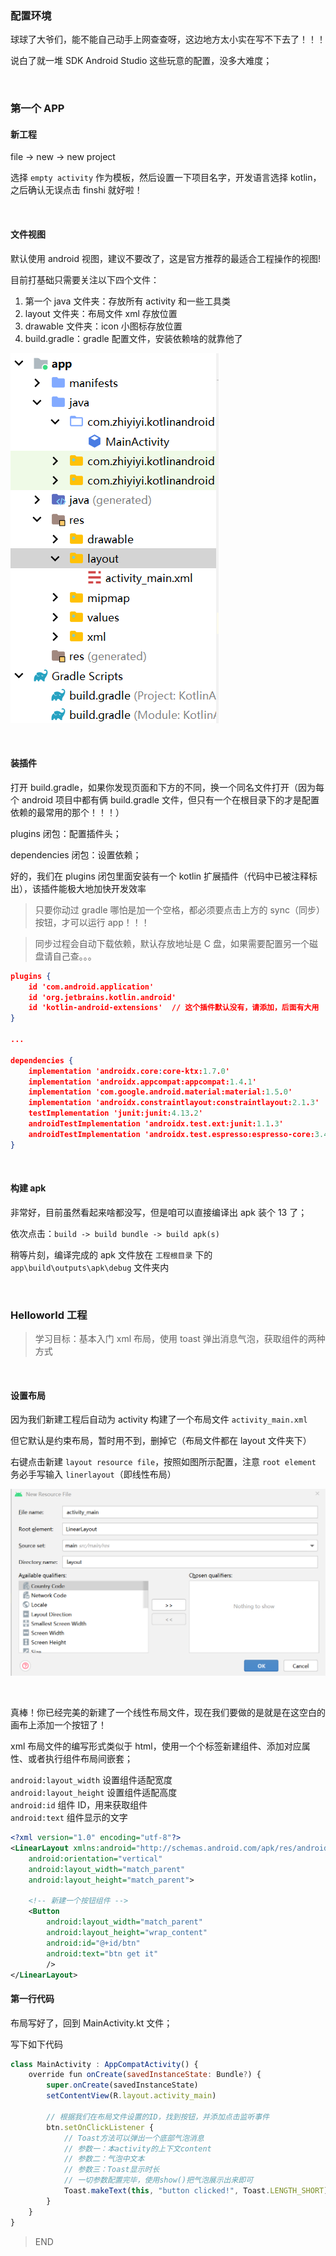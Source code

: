 ### 配置环境

球球了大爷们，能不能自己动手上网查查呀，这边地方太小实在写不下去了！！！

说白了就一堆 SDK Android Studio 这些玩意的配置，没多大难度；

<br>

### 第一个 APP

#### 新工程

file -> new -> new project

选择 `empty activity` 作为模板，然后设置一下项目名字，开发语言选择 kotlin，之后确认无误点击 finshi 就好啦！

<br>

#### 文件视图

默认使用 android 视图，建议不要改了，这是官方推荐的最适合工程操作的视图!

目前打基础只需要关注以下四个文件：

1. 第一个 java 文件夹：存放所有 activity 和一些工具类
2. layout 文件夹：布局文件 xml 存放位置
3. drawable 文件夹：icon 小图标存放位置
4. build.gradle：gradle 配置文件，安装依赖啥的就靠他了

![](../imgs/firstcode/k1/k11.png)

<br>

#### 装插件

打开 build.gradle，如果你发现页面和下方的不同，换一个同名文件打开（因为每个 android 项目中都有俩 build.gradle 文件，但只有一个在根目录下的才是配置依赖的最常用的那个！！！）

plugins 闭包：配置插件头；

dependencies 闭包：设置依赖；

好的，我们在 plugins 闭包里面安装有一个 kotlin 扩展插件（代码中已被注释标出），该插件能极大地加快开发效率

> 只要你动过 gradle 哪怕是加一个空格，都必须要点击上方的 sync（同步）按钮，才可以运行 app！！！

> 同步过程会自动下载依赖，默认存放地址是 C 盘，如果需要配置另一个磁盘请自己查。。。

```json
plugins {
    id 'com.android.application'
    id 'org.jetbrains.kotlin.android'
    id 'kotlin-android-extensions'  // 这个插件默认没有，请添加，后面有大用
}

...

dependencies {
    implementation 'androidx.core:core-ktx:1.7.0'
    implementation 'androidx.appcompat:appcompat:1.4.1'
    implementation 'com.google.android.material:material:1.5.0'
    implementation 'androidx.constraintlayout:constraintlayout:2.1.3'
    testImplementation 'junit:junit:4.13.2'
    androidTestImplementation 'androidx.test.ext:junit:1.1.3'
    androidTestImplementation 'androidx.test.espresso:espresso-core:3.4.0'
}
```

<br>

#### 构建 apk

非常好，目前虽然看起来啥都没写，但是咱可以直接编译出 apk 装个 13 了；

依次点击：`build -> build bundle -> build apk(s)`

稍等片刻，编译完成的 apk 文件放在 `工程根目录` 下的 `app\build\outputs\apk\debug` 文件夹内

<br>

### Helloworld 工程

> 学习目标：基本入门 xml 布局，使用 toast 弹出消息气泡，获取组件的两种方式

<br>

#### 设置布局

因为我们新建工程后自动为 activity 构建了一个布局文件 `activity_main.xml`

但它默认是约束布局，暂时用不到，删掉它（布局文件都在 layout 文件夹下）

右键点击新建 `layout resource file`，按照如图所示配置，注意 `root element` 务必手写输入 `linerlayout`（即线性布局）

![](../imgs/firstcode/k1/k12.png)

<br>

真棒！你已经完美的新建了一个线性布局文件，现在我们要做的是就是在这空白的画布上添加一个按钮了！

xml 布局文件的编写形式类似于 html，使用一个个标签新建组件、添加对应属性、或者执行组件布局间嵌套；

`android:layout_width` 设置组件适配宽度  
`android:layout_height` 设置组件适配高度  
`android:id` 组件 ID，用来获取组件  
`android:text` 组件显示的文字

```xml
<?xml version="1.0" encoding="utf-8"?>
<LinearLayout xmlns:android="http://schemas.android.com/apk/res/android"
    android:orientation="vertical"
    android:layout_width="match_parent"
    android:layout_height="match_parent">

    <!-- 新建一个按钮组件 -->
    <Button
        android:layout_width="match_parent"
        android:layout_height="wrap_content"
        android:id="@+id/btn"
        android:text="btn get it"
        />
</LinearLayout>
```

#### 第一行代码

布局写好了，回到 MainActivity.kt 文件；

写下如下代码

```js
class MainActivity : AppCompatActivity() {
    override fun onCreate(savedInstanceState: Bundle?) {
        super.onCreate(savedInstanceState)
        setContentView(R.layout.activity_main)

        // 根据我们在布局文件设置的ID，找到按钮，并添加点击监听事件
        btn.setOnClickListener {
            // Toast方法可以弹出一个底部气泡消息
            // 参数一：本activity的上下文content
            // 参数二：气泡中文本
            // 参数三：Toast显示时长
            // 一切参数配置完毕，使用show()把气泡展示出来即可
            Toast.makeText(this, "button clicked!", Toast.LENGTH_SHORT).show()
        }
    }
}
```

> END
